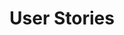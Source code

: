 ---
layout: slideshow
title: User Stories

slides:

  - content: |

      # User Stories

  - content: |

      Card, Conversation, Confirmation
      Describes functionality that will be of value to a user


    notes: |

      AS A … <role>
      I WANT …  <goal>
      SO THAT…<benefit>

      At some point all of us have said wouldn’t it be good if you could do this (with the software you are using) That is the start of a user story

      As a vacation traveller, I want to see photos of the hotels
      As a frequent flyer, I want to rebook a past trip, so that I can save time booking trips I take often
      As a user I want to reserve a hotel room
      As a job seeker I want to submit my CV for suitable jobs
      As a customer I want to transfer money from one account to another
      As a user I can cancel a reservation
        verify that a premium member can cancel same day with not fee
        verify that a non premium member is charged 10% for a same day 
        verify that an email confirmation is sent
        verify that the hotel is notified of any cancellation

      Detail are added in the form of conditions of satisfaction or Acceptance criteria 

      Remember that not all stories need to be written in this format such as technical or constraint stories
      Remember the story text on the card is less important than the conversations everyone has about the card

  - content: |

      ## Story Estimates

      Small, medium, large

    notes: |
      Story points are arbitrary measures used by Scrum to measure the effort required to implement a story. It is usually a mix of effort, complexity and uncertainty that allows the story point 

      Once a story point is set for one story it can be used to measure the relative size of the remaining stories.

      Using story points allows teammates with different skill levels to communicate about and agree on estimates at a level playing field. A 5 km run is a five km run for everyone (size and complexity). But some of us will run it faster than others (this is the skill and experience factor)

      It is easier and faster to agree an arbitrary measure than it is to use one based on our own skill and experience and speed level. 

      This agreement makes relative sizing of stories much easier.


---